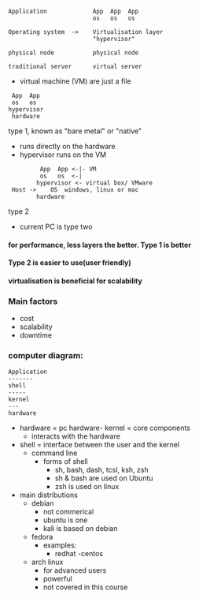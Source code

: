 ```
Application             App  App  App
                        os   os   os

Operating system  ->    Virtualisation layer 
                        "hypervisor"

physical node           physical node

traditional server      virtual server
```
- virtual machine (VM) are just a file
```
 App  App 
 os   os 
hypervisor
 hardware
```
type 1, known as "bare metal" or "native"
- runs directly on the hardware
- hypervisor runs on the VM
```
         App  App <-|- VM
         os   os  <-|
        hypervisor <- virtual box/ VMware 
 Host ->    OS  windows, linux or mac
        hardware
```
 type 2
- current PC is type two
#### for performance, less layers the better. Type 1 is better
#### Type 2 is easier to use(user friendly)
#### virtualisation is beneficial for scalability
### Main factors
- cost
- scalability
- downtime


### computer diagram:
```
Application
-------
shell
-----
kernel
---
hardware
```
- hardware = pc hardware- kernel = core components
  - interacts with the hardware
- shell = interface between the user and the kernel
    - command line
        - forms of shell
            - sh, bash, dash, tcsl, ksh, zsh
            - sh & bash are used on Ubuntu
            - zsh is used on linux
- main distributions 
  - debian
    - not commerical
    - ubuntu is one
    - kali is based on debian  
  - fedora
    - examples:
      - redhat
      -centos
  - arch linux
    - for advanced users
    - powerful
    - not covered in this course
    